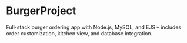 # BurgerProject
Full-stack burger ordering app with Node.js, MySQL, and EJS – includes order customization, kitchen view, and database integration.
